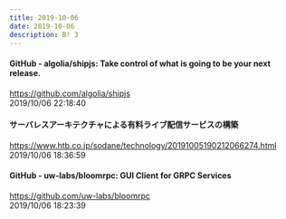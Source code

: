 ```yaml
---
title: 2019-10-06
date: 2019-10-06
description: B! 3
---
```


#### GitHub - algolia/shipjs: Take control of what is going to be your next release.
https://github.com/algolia/shipjs<br>
2019/10/06 22:18:40<br>


####         サーバレスアーキテクチャによる有料ライブ配信サービスの構築    
https://www.htb.co.jp/sodane/technology/20191005190212066274.html<br>
2019/10/06 18:36:59<br>


#### GitHub - uw-labs/bloomrpc: GUI Client for GRPC Services
https://github.com/uw-labs/bloomrpc<br>
2019/10/06 18:23:39<br>


